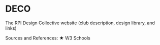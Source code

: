 # DECO
The RPI Design Collective website (club description, design library, and links)

Sources and References:
★ W3 Schools